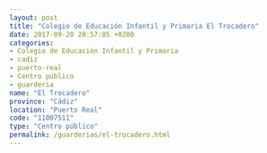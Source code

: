```yaml
---
layout: post
title: "Colegio de Educación Infantil y Primaria El Trocadero"
date: 2017-09-20 20:57:05 +0200
categories:
- Colegio de Educación Infantil y Primaria
- cadiz
- puerto-real
- Centro público
- guarderia
name: "El Trocadero"
province: "Cádiz"
location: "Puerto Real"
code: "11007511"
type: "Centro público"
permalink: /guarderias/el-trocadero.html
---
```

